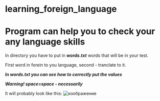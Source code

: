 # learning_foreign_language
# Program can help you to check your any language skills 

In directory you have to put in ***words.txt***  words that will be in your test.

First word in forein to you language, second - tranclate to it.

***In words.txt you can see how to correctly put the values***

***Warning! space=space - necessarily***

It will probably look like this:
![изображение](https://user-images.githubusercontent.com/88889884/173244084-beeefb82-9331-4e85-944a-8f649046d058.png)
